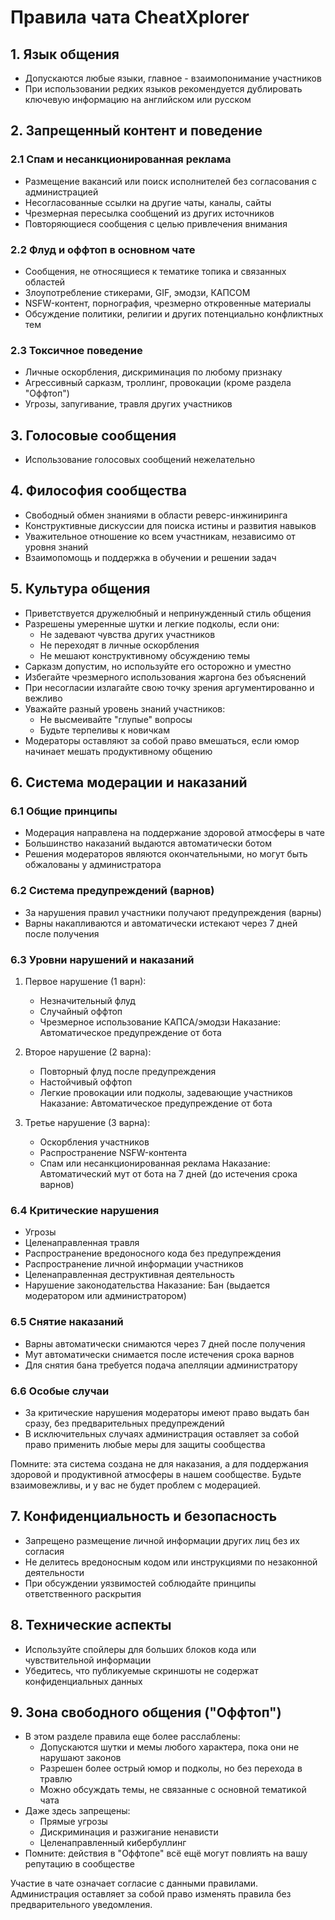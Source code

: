 # Правила чата CheatXplorer

## 1. Язык общения
- Допускаются любые языки, главное - взаимопонимание участников
- При использовании редких языков рекомендуется дублировать ключевую информацию на английском или русском

## 2. Запрещенный контент и поведение

### 2.1 Спам и несанкционированная реклама
- Размещение вакансий или поиск исполнителей без согласования с администрацией
- Несогласованные ссылки на другие чаты, каналы, сайты
- Чрезмерная пересылка сообщений из других источников
- Повторяющиеся сообщения с целью привлечения внимания

### 2.2 Флуд и оффтоп в основном чате
- Сообщения, не относящиеся к тематике топика и связанных областей
- Злоупотребление стикерами, GIF, эмодзи, КАПСОМ
- NSFW-контент, порнография, чрезмерно откровенные материалы
- Обсуждение политики, религии и других потенциально конфликтных тем

### 2.3 Токсичное поведение
- Личные оскорбления, дискриминация по любому признаку
- Агрессивный сарказм, троллинг, провокации (кроме раздела "Оффтоп")
- Угрозы, запугивание, травля других участников

## 3. Голосовые сообщения
- Использование голосовых сообщений нежелательно    

## 4. Философия сообщества
- Свободный обмен знаниями в области реверс-инжиниринга
- Конструктивные дискуссии для поиска истины и развития навыков
- Уважительное отношение ко всем участникам, независимо от уровня знаний
- Взаимопомощь и поддержка в обучении и решении задач

## 5. Культура общения
- Приветствуется дружелюбный и непринужденный стиль общения
- Разрешены умеренные шутки и легкие подколы, если они:
  - Не задевают чувства других участников
  - Не переходят в личные оскорбления
  - Не мешают конструктивному обсуждению темы
- Сарказм допустим, но используйте его осторожно и уместно
- Избегайте чрезмерного использования жаргона без объяснений
- При несогласии излагайте свою точку зрения аргументированно и вежливо
- Уважайте разный уровень знаний участников:
  - Не высмеивайте "глупые" вопросы
  - Будьте терпеливы к новичкам
- Модераторы оставляют за собой право вмешаться, если юмор начинает мешать продуктивному общению

## 6. Система модерации и наказаний

### 6.1 Общие принципы
- Модерация направлена на поддержание здоровой атмосферы в чате
- Большинство наказаний выдаются автоматически ботом
- Решения модераторов являются окончательными, но могут быть обжалованы у администратора

### 6.2 Система предупреждений (варнов)
- За нарушения правил участники получают предупреждения (варны)
- Варны накапливаются и автоматически истекают через 7 дней после получения

### 6.3 Уровни нарушений и наказаний
1. Первое нарушение (1 варн):
   - Незначительный флуд
   - Случайный оффтоп
   - Чрезмерное использование КАПСА/эмодзи
   Наказание: Автоматическое предупреждение от бота

2. Второе нарушение (2 варна):
   - Повторный флуд после предупреждения
   - Настойчивый оффтоп
   - Легкие провокации или подколы, задевающие участников
   Наказание: Автоматическое предупреждение от бота

3. Третье нарушение (3 варна):
   - Оскорбления участников
   - Распространение NSFW-контента
   - Спам или несанкционированная реклама
   Наказание: Автоматический мут от бота на 7 дней (до истечения срока варнов)

### 6.4 Критические нарушения
- Угрозы
- Целенаправленная травля
- Распространение вредоносного кода без предупреждения
- Распространение личной информации участников
- Целенаправленная деструктивная деятельность
- Нарушение законодательства
Наказание: Бан (выдается модератором или администратором)

### 6.5 Снятие наказаний
- Варны автоматически снимаются через 7 дней после получения
- Мут автоматически снимается после истечения срока варнов
- Для снятия бана требуется подача апелляции администратору

### 6.6 Особые случаи
- За критические нарушения модераторы имеют право выдать бан сразу, без предварительных предупреждений
- В исключительных случаях администрация оставляет за собой право применить любые меры для защиты сообщества

Помните: эта система создана не для наказания, а для поддержания здоровой и продуктивной атмосферы в нашем сообществе. Будьте взаимовежливы, и у вас не будет проблем с модерацией.

## 7. Конфиденциальность и безопасность
- Запрещено размещение личной информации других лиц без их согласия
- Не делитесь вредоносным кодом или инструкциями по незаконной деятельности
- При обсуждении уязвимостей соблюдайте принципы ответственного раскрытия

## 8. Технические аспекты
- Используйте спойлеры для больших блоков кода или чувствительной информации
- Убедитесь, что публикуемые скриншоты не содержат конфиденциальных данных

## 9. Зона свободного общения ("Оффтоп")
- В этом разделе правила еще более расслаблены:
  - Допускаются шутки и мемы любого характера, пока они не нарушают законов
  - Разрешен более острый юмор и подколы, но без перехода в травлю  
  - Можно обсуждать темы, не связанные с основной тематикой чата
- Даже здесь запрещены:
  - Прямые угрозы
  - Дискриминация и разжигание ненависти
  - Целенаправленный кибербуллинг
- Помните: действия в "Оффтопе" всё ещё могут повлиять на вашу репутацию в сообществе

Участие в чате означает согласие с данными правилами. Администрация оставляет за собой право изменять правила без предварительного уведомления.